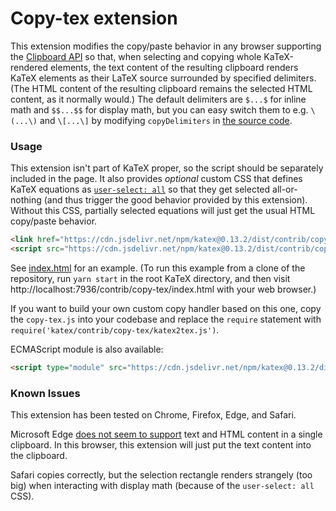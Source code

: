 # Copy-tex extension

This extension modifies the copy/paste behavior in any browser supporting the
[Clipboard API](https://developer.mozilla.org/en-US/docs/Web/API/ClipboardEvent)
so that, when selecting and copying whole KaTeX-rendered elements, the text
content of the resulting clipboard renders KaTeX elements as their LaTeX source
surrounded by specified delimiters.  (The HTML content of the resulting
clipboard remains the selected HTML content, as it normally would.)
The default delimiters are `$...$` for inline math and `$$...$$` for display
math, but you can easy switch them to e.g. `\(...\)` and `\[...\]` by
modifying `copyDelimiters` in [the source code](copy-tex.js).

### Usage

This extension isn't part of KaTeX proper, so the script should be separately
included in the page.  It also provides *optional* custom CSS that
defines KaTeX equations as
[`user-select: all`](https://developer.mozilla.org/en-US/docs/Web/CSS/user-select)
so that they get selected all-or-nothing (and thus trigger the good behavior
provided by this extension).  Without this CSS, partially selected equations
will just get the usual HTML copy/paste behavior.

```html
<link href="https://cdn.jsdelivr.net/npm/katex@0.13.2/dist/contrib/copy-tex.css" rel="stylesheet" type="text/css">
<script src="https://cdn.jsdelivr.net/npm/katex@0.13.2/dist/contrib/copy-tex.min.js" integrity="sha384-Ep9Es0VCjVn9dFeaN2uQxgGcGmG+pfZ4eBaHxUpxXDORrrVACZVOpywyzvFRGbmv" crossorigin="anonymous"></script>
```

See [index.html](index.html) for an example.
(To run this example from a clone of the repository, run `yarn start`
in the root KaTeX directory, and then visit
http://localhost:7936/contrib/copy-tex/index.html
with your web browser.)

If you want to build your own custom copy handler based on this one,
copy the `copy-tex.js` into your codebase and replace the `require`
statement with `require('katex/contrib/copy-tex/katex2tex.js')`.

ECMAScript module is also available:
```html
<script type="module" src="https://cdn.jsdelivr.net/npm/katex@0.13.2/dist/contrib/copy-tex.mjs" integrity="sha384-+gSYJ3yzY30+a6FGYJXOx9swmWs5oPKEi1AeCsAxsLexABlUXgHXkOkEZCj0Lz8U" crossorigin="anonymous"></script>
```

### Known Issues

This extension has been tested on Chrome, Firefox, Edge, and Safari.

Microsoft Edge
[does not seem to support](https://developer.microsoft.com/en-us/microsoft-edge/platform/status/clipboardapi/)
text and HTML content in a single clipboard.  In this browser, this extension
will just put the text content into the clipboard.

Safari copies correctly, but the selection rectangle renders strangely
(too big) when interacting with display math
(because of the `user-select: all` CSS).
